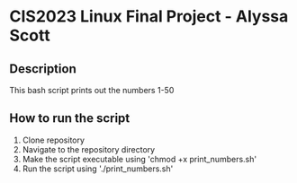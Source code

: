 # CIS2023 Linux Final Project - Alyssa Scott

 ## Description
 This bash script prints out the numbers 1-50

 ## How to run the script 
 1. Clone repository
 2. Navigate to the repository directory
 3. Make the script executable using 'chmod +x print_numbers.sh'
 4. Run the script using './print_numbers.sh'
